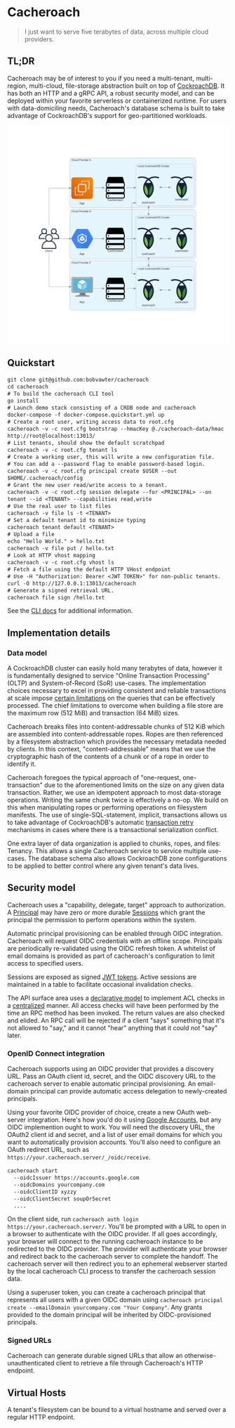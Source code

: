 # Cacheroach

> I just want to serve five terabytes of data, across multiple cloud providers.

## TL;DR

Cacheroach may be of interest to you if you need a multi-tenant, multi-region, multi-cloud,
file-storage abstraction built on top of [CockroachDB](https://github.com/cockroachdb/cockroach). It
has both an HTTP and a gRPC API, a robust security model, and can be deployed within your favorite
serverless or containerized runtime. For users with data-domiciling needs, Cacheroach's database
schema is built to take advantage of CockroachDB's support for geo-partitioned workloads.

![Hero image showing cacheroach deployment architecture](./doc/hero.png)

## Quickstart

```shell
git clone git@github.com:bobvawter/cacheroach
cd cacheroach
# To build the cacheroach CLI tool
go install 
# Launch demo stack consisting of a CRDB node and cacheroach
docker-compose -f docker-compose.quickstart.yml up
# Create a root user, writing access data to root.cfg
cacheroach -v -c root.cfg bootstrap --hmacKey @./cacheroach-data/hmac http://root@localhost:13013/
# List tenants, should show the default scratchpad
cacheroach -v -c root.cfg tenant ls
# Create a working user, this will write a new configuration file.
# You can add a --password flag to enable password-based login.
cacheroach -v -c root.cfg principal create $USER --out $HOME/.cacheroach/config
# Grant the new user read/write access to a tenant.
cacheroach -v -c root.cfg session delegate --for <PRINCIPAL> --on tenant --id <TENANT> --capabilities read,write
# Use the real user to list files
cacheroach -v file ls -t <TENANT>
# Set a default tenant id to minimize typing
cacheroach tenant default <TENANT>
# Upload a file
echo "Hello World." > hello.txt
cacheroach -v file put / hello.txt
# Look at HTTP vhost mapping
cacheroach -v -c root.cfg vhost ls
# Fetch a file using the default HTTP VHost endpoint
# Use -H "Authorization: Bearer <JWT TOKEN>" for non-public tenants.
curl -O http://127.0.0.1:13013/cacheroach
# Generate a signed retrieval URL.
cacheroach file sign /hello.txt
```

See the [CLI docs](./doc/cacheroach.md) for additional information.

## Implementation details

### Data model

A CockroachDB cluster can easily hold many terabytes of data, however it is fundamentally designed
to service "Online Transaction Processing" (OLTP) and System-of-Record (SoR) use-cases. The
implementation choices necessary to excel in providing consistent and reliable transactions at scale
impose [certain limitations](https://www.cockroachlabs.com/docs/stable/known-limitations.html) on
the queries that can be effectively processed. The chief limitations to overcome when building a
file store are the maximum row (512 MiB) and transaction (64 MiB) sizes.

Cacheroach breaks files into content-addressable chunks of 512 KiB which are assembled into
content-addressable ropes. Ropes are then referenced by a filesystem abstraction which provides the
necessary metadata needed by clients. In this context, "content-addressable" means that we use the
cryptographic hash of the contents of a chunk or of a rope in order to identify it.

Cacheroach foregoes the typical approach of "one-request, one-transaction" due to the aforementioned
limits on the size on any given data transaction. Rather, we use an idempotent approach to most
data-storage operations. Writing the same chunk twice is effectively a no-op. We build on this when
manipulating ropes or performing operations on filesystem manifests. The use of
single-SQL-statement, implicit, transactions allows us to take advantage of CockroachDB's automatic
[transaction retry](https://www.cockroachlabs.com/docs/stable/advanced-client-side-transaction-retries.html)
mechanisms in cases where there is a transactional serialization conflict.

One extra layer of data organization is applied to chunks, ropes, and files: Tenancy. This allows a
single Cacheroach service to service multiple use-cases. The database schema also allows CockroachDB
zone configurations to be applied to better control where any given tenant's data lives.

## Security model

Cacheroach uses a "capability, delegate, target" approach to authorization.
A [Principal](./api/principal.proto) may have zero or more durable [Sessions](./api/session.proto)
which grant the principal the permission to perform operations within the system.

Automatic principal provisioning can be enabled through OIDC integration. Cacheroach will request
OIDC credentials with an offline scope. Principals are periodically re-validated using the OIDC
refresh token. A whitelist of email domains is provided as part of cacheroach's configuration to
limit access to specified users.

Sessions are exposed as signed [JWT tokens](https://jwt.io). Active sessions are maintained in a
table to facilitate occasional invalidation checks.

The API surface area uses a [declarative model](./api/capabilities.proto) to implement ACL checks in
a [centralized](./pkg/enforcer) manner. All access checks will have been performed by the time an
RPC method has been invoked. The return values are also checked and elided. An RPC call will be
rejected if a client "says" something that it's not allowed to "say," and it cannot "hear" anything
that it could not "say" later.

### OpenID Connect integration

Cacheroach supports using an OIDC provider that provides a discovery URL.  Pass
an OAuth client id, secret, and the OIDC discovery URL to the cacheroach server
to enable automatic principal provisioning. An email-domain principal can
provide automatic access delegation to newly-created principals.

Using your favorite OIDC provider of choice, create a new OAuth web-server
integration. Here's how you'd do it using [Google
Accounts](https://developers.google.com/identity/protocols/oauth2/web-server),
but any OIDC implemention ought to work. You will need the discovery URL, the
OAuth2 client id and secret, and a list of user email domains for which you
want to automatically provision accounts. You'll also need to configure an
OAuth redirect URL, such as `https://your.cacheroach.server/_/oidc/receive`.

```
cacheroach start 
  --oidcIssuer https://accounts.google.com
  --oidcDomains yourcompany.com
  --oidcClientID xyzzy
  --oidcClientSecret soupOrSecret
  ....
```

On the client side, run `cacheroach auth login
https://your.cacheroach.server/`. You'll be prompted with a URL to open in a
browser to authenticate with the OIDC provider. If all goes accordingly, your
browser will connect to the running cacheroach instance to be redirected to the
OIDC provider.  The provider will authenticate your browser and redirect back
to the cacheroach server to complete the handoff. The cacheroach server will
then redirect you to an ephemeral webserver started by the local cacheroach CLI
process to transfer the cacheroach session data.

Using a superuser token, you can create a cacheroach principal that represents
all users with a given OIDC domain using `cacheroach principal create
--emailDomain yourcompany.com "Your Company"`. Any grants provided to the
domain principal will be inherited by OIDC-provisioned principals.

### Signed URLs

Cacheroach can generate durable signed URLs that allow an otherwise-unauthenticated client to
retrieve a file through Cacheroach's HTTP endpoint.

## Virtual Hosts

A tenant's filesystem can be bound to a virtual hostname and served over a regular HTTP endpoint.
